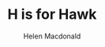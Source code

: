 ---
title: "H is for Hawk"
subtitle: ""
description: ""
layout: book
author: Helen Macdonald
started: 2018-03-22
read: 2018-03-22
status: read
rating: 5
color: 
cover: 
pages: 300
link: 
---